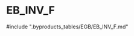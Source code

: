 # EB_INV_F

<!-- ATTENTION : Ne pas supprimer ou modifier la ligne ci-dessous -->
#include ".byproducts_tables/EGB/EB_INV_F.md"
<!-- ATTENTION : Ne pas supprimer ou modifier la ligne ci-dessus -->
